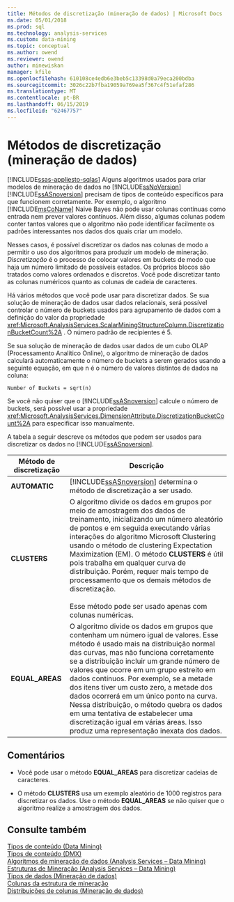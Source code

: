 ```yaml
---
title: Métodos de discretização (mineração de dados) | Microsoft Docs
ms.date: 05/01/2018
ms.prod: sql
ms.technology: analysis-services
ms.custom: data-mining
ms.topic: conceptual
ms.author: owend
ms.reviewer: owend
author: minewiskan
manager: kfile
ms.openlocfilehash: 610108ce4edb6e3beb5c13398d0a79eca200bdba
ms.sourcegitcommit: 3026c22b7fba19059a769ea5f367c4f51efaf286
ms.translationtype: MT
ms.contentlocale: pt-BR
ms.lasthandoff: 06/15/2019
ms.locfileid: "62467757"
---
```

# <a name="discretization-methods-data-mining"></a>Métodos de discretização (mineração de dados)
[!INCLUDE[ssas-appliesto-sqlas](../../includes/ssas-appliesto-sqlas.md)]
  Alguns algoritmos usados para criar modelos de mineração de dados no [!INCLUDE[ssNoVersion](../../includes/ssnoversion-md.md)] [!INCLUDE[ssASnoversion](../../includes/ssasnoversion-md.md)] precisam de tipos de conteúdo específicos para que funcionem corretamente. Por exemplo, o algoritmo [!INCLUDE[msCoName](../../includes/msconame-md.md)] Naive Bayes não pode usar colunas contínuas como entrada nem prever valores contínuos. Além disso, algumas colunas podem conter tantos valores que o algoritmo não pode identificar facilmente os padrões interessantes nos dados dos quais criar um modelo.  
  
 Nesses casos, é possível discretizar os dados nas colunas de modo a permitir o uso dos algoritmos para produzir um modelo de mineração. *Discretização* é o processo de colocar valores em buckets de modo que haja um número limitado de possíveis estados. Os próprios blocos são tratados como valores ordenados e discretos. Você pode discretizar tanto as colunas numéricos quanto as colunas de cadeia de caracteres.  
  
 Há vários métodos que você pode usar para discretizar dados. Se sua solução de mineração de dados usar dados relacionais, será possível controlar o número de buckets usados para agrupamento de dados com a definição do valor da propriedade <xref:Microsoft.AnalysisServices.ScalarMiningStructureColumn.DiscretizationBucketCount%2A> . O número padrão de recipientes é 5.  
  
 Se sua solução de mineração de dados usar dados de um cubo OLAP (Processamento Analítico Online), o algoritmo de mineração de dados calculará automaticamente o número de buckets a serem gerados usando a seguinte equação, em que n é o número de valores distintos de dados na coluna:  
  
 `Number of Buckets = sqrt(n)`  
  
 Se você não quiser que o [!INCLUDE[ssASnoversion](../../includes/ssasnoversion-md.md)] calcule o número de buckets, será possível usar a propriedade <xref:Microsoft.AnalysisServices.DimensionAttribute.DiscretizationBucketCount%2A> para especificar isso manualmente.  
  
 A tabela a seguir descreve os métodos que podem ser usados para discretizar os dados no [!INCLUDE[ssASnoversion](../../includes/ssasnoversion-md.md)].  
  
|Método de discretização|Descrição|  
|---------------------------|-----------------|  
|**AUTOMATIC**|[!INCLUDE[ssASnoversion](../../includes/ssasnoversion-md.md)] determina o método de discretização a ser usado.|  
|**CLUSTERS**|O algoritmo divide os dados em grupos por meio de amostragem dos dados de treinamento, inicializando um número aleatório de pontos e em seguida executando várias interações do algoritmo Microsoft Clustering usando o método de clustering Expectation Maximization (EM). O método **CLUSTERS** é útil pois trabalha em qualquer curva de distribuição. Porém, requer mais tempo de processamento que os demais métodos de discretização.<br /><br /> Esse método pode ser usado apenas com colunas numéricas.|  
|**EQUAL_AREAS**|O algoritmo divide os dados em grupos que contenham um número igual de valores. Esse método é usado mais na distribuição normal das curvas, mas não funciona corretamente se a distribuição incluir um grande número de valores que ocorre em um grupo estreito em dados contínuos. Por exemplo, se a metade dos itens tiver um custo zero, a metade dos dados ocorrerá em um único ponto na curva. Nessa distribuição, o método quebra os dados em uma tentativa de estabelecer uma discretização igual em várias áreas. Isso produz uma representação inexata dos dados.|  
  
## <a name="remarks"></a>Comentários  
  
-   Você pode usar o método **EQUAL_AREAS** para discretizar cadeias de caracteres.  
  
-   O método **CLUSTERS** usa um exemplo aleatório de 1000 registros para discretizar os dados. Use o método **EQUAL_AREAS** se não quiser que o algoritmo realize a amostragem dos dados.  
  
  
  
## <a name="see-also"></a>Consulte também  
 [Tipos de conteúdo &#40;Data Mining&#41;](../../analysis-services/data-mining/content-types-data-mining.md)   
 [Tipos de conteúdo &#40;DMX&#41;](../../dmx/content-types-dmx.md)   
 [Algoritmos de mineração de dados &#40;Analysis Services – Data Mining&#41;](../../analysis-services/data-mining/data-mining-algorithms-analysis-services-data-mining.md)   
 [Estruturas de Mineração &#40;Analysis Services – Data Mining&#41;](../../analysis-services/data-mining/mining-structures-analysis-services-data-mining.md)   
 [Tipos de dados &#40;Mineração de dados&#41;](../../analysis-services/data-mining/data-types-data-mining.md)   
 [Colunas da estrutura de mineração](../../analysis-services/data-mining/mining-structure-columns.md)   
 [Distribuições de colunas &#40;Mineração de dados&#41;](../../analysis-services/data-mining/column-distributions-data-mining.md)  
  
  
